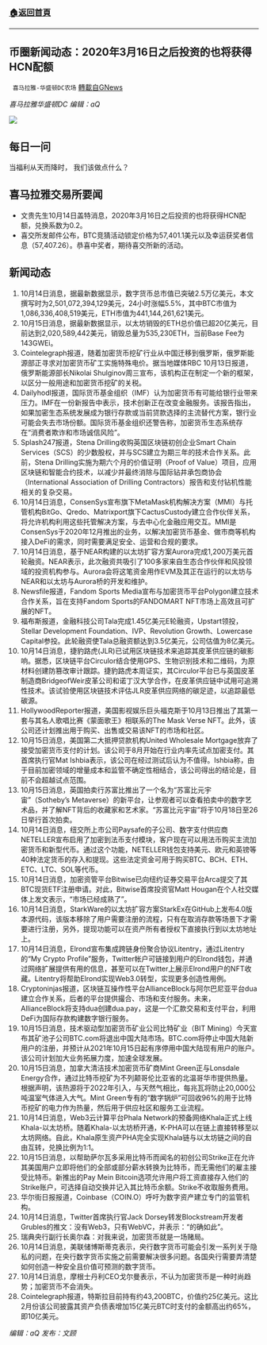 ###  [:house:返回首頁](https://github.com/ourhimalayas/txt)
---


## 币圈新闻动态：2020年3月16日之后投资的也将获得HCN配额
` 喜马拉雅-华盛顿DC农场` [轉載自GNews](https://gnews.org/zh-hans/1595638/)

*喜马拉雅华盛顿DC 编辑：aQ*

![](http://himalayawashingtondc.org/wp-content/uploads/2021/07/ScreenShot-2021-07-31-at-16.20.22@2x.png)



## 每日一问





当福利从天而降时， 我们该做点什么？





## 喜马拉雅交易所要闻

- 文贵先生10月14日盖特消息，2020年3月16日之后投资的也将获得HCN配额，兑换系数为0.2。
- 喜交所发邮件公布，BTC竞猜活动锁定价格为57,401.1美元以及幸运获奖者信息（57,407.26）。恭喜中奖者，期待喜交所新的活动。






## 新闻动态





1. 10月14日消息，据最新数据显示，数字货币总市值已突破2.5万亿美元，本文撰写时为2,501,072,394,129美元，24小时涨幅5.5%，其中BTC市值为1,086,336,408,519美元，ETH市值为441,144,261,621美元。
2. 10月15日消息，据最新数据显示，以太坊销毁的ETH总价值已超20亿美元，目前达到2,020,589,442美元，销毁总量为535,230ETH，当前Base Fee为143GWEi。
3. Cointelegraph报道，随着加密货币挖矿行业从中国迁移到俄罗斯，俄罗斯能源部正寻求对加密货币矿工实施特殊电价。据当地媒体RBC 10月13日报道，俄罗斯能源部长Nikolai Shulginov周三宣布，该机构正在制定一个新的框架，以区分一般用途和加密货币挖矿的关税。
4. Dailyhodl报道，国际货币基金组织（IMF）认为加密货币有可能给银行业带来压力。IMF在一份新报告中表示，技术创新正在改变金融服务。该报告指出，如果加密生态系统发展成为银行存款或当前贷款选择的主流替代方案，银行业可能会失去市场份额。国际货币基金组织还警告称，加密货币生态系统存在“消费者欺诈和市场诚信风险”。
5. Splash247报道，Stena Drilling收购英国区块链初创企业Smart Chain Services（SCS）的少数股权，并与SCS建立为期三年的技术合作关系。此前，Stena Drilling实施为期六个月的价值证明（Proof of Value）项目，应用区块链和智能合约技术，以减少并最终消除与国际钻井承包商协会（International Association of Drilling Contractors）报告和支付钻机性能相关的复杂交易。
6. 10月14日消息，ConsenSys宣布旗下MetaMask机构解决方案（MMI）与托管机构BitGo、Qredo、Matrixport旗下CactusCustody建立合作伙伴关系，将允许机构利用这些托管解决方案，与去中心化金融应用交互。MMI是ConsenSys于2020年12月推出的业务，以解决加密货币基金、做市商等机构接入DeFi的需求，同时需要满足安全、运营和合规的要求。
7. 10月14日消息，基于NEAR构建的以太坊扩容方案Aurora完成1,200万美元首轮融资。NEAR表示，此次融资共吸引了100多家来自生态合作伙伴和风投领域的投资机构参与。Aurora会将这笔资金用作EVM及其正在运行的以太坊与NEAR和以太坊与Aurora桥的开发和维护。
8. Newsfile报道，Fandom Sports Media宣布与加密货币平台Polygon建立技术合作关系，旨在支持Fandom Sports的FANDOMART NFT市场上高效且可扩展的NFT。
9. 福布斯报道，金融科技公司Tala完成1.45亿美元E轮融资，Upstart领投，Stellar Development Foundation、IVP、Revolution Growth、Lowercase Capital参投。此轮融资使Tala总融资额达到3.5亿美元，公司估值为8亿美元。
10. 10月14日消息，捷豹路虎(JLR)已试用区块链技术来追踪其皮革供应链的碳影响。据悉，区块链平台Circulor结合使用GPS、生物识别技术和二维码，为原材料创建防篡改审计跟踪。捷豹路虎本周证实，其Circulor平台已与英国皮革制造商BridgeofWeir皮革公司和诺丁汉大学合作，在皮革供应链中试用可追溯性技术。该试验使用区块链技术评估JLR皮革供应网络的碳足迹，以追踪最低碳源。
11. HollywoodReporter报道，美国影视娱乐巨头福克斯于10月13日推出了其第一套与其名人歌唱比赛《蒙面歌王》相联系的The Mask Verse NFT。此外，该公司还计划推出用于购买、出售或交易该NFT的市场和社区。
12. 10月15日消息，美国第二大抵押贷款机构United Wholesale Mortgage放弃了接受加密货币支付的计划。该公司于8月开始在行业内率先试点加密支付。其首席执行官Mat Ishbia表示，该公司在经过测试后认为不值得。Ishbia称，由于目前加密领域的增量成本和监管不确定性相结合，该公司得出的结论是，目前不会超越试点范围。
13. 10月15日消息，英国拍卖行苏富比推出了一个名为“苏富比元宇宙”（Sotheby’s Metaverse）的新平台，让参观者可以查看拍卖中的数字艺术品，并了解NFT背后的收藏家和艺术家。“苏富比元宇宙”将于10月18日至26日举行首次拍卖。
14. 10月14日消息，纽交所上市公司Paysafe的子公司、数字支付供应商NETELLER宣布启用了加密到法币支付模块，客户现在可以用法币购买主流加密货币和新型代币。通过这个功能，NETELLER钱包支持美元、欧元和英镑等40种法定货币的存入和提现。这些法定资金可用于购买BTC、BCH、ETH、ETC、LTC、SOL等代币。
15. 10月14日消息，加密资管平台Bitwise已向纽约证券交易平台Arca提交了其BTC现货ETF注册申请。对此，Bitwise首席投资官Matt Hougan在个人社交媒体上发文表示，“市场已经成熟了”。
16. 10月14日消息，StarkWare的以太坊扩容方案StarkEx在GitHub上发布4.0版本源代码，该版本移除了用户需要注册的流程，只有在取消存款等场景下才需要进行注册，另外，提现功能可以在资产所有者授权下直接执行到以太坊地址上。
17. 10月14日消息，Elrond宣布集成跨链身份聚合协议Litentry，通过Litentry的“My Crypto Profile”服务，Twitter帐户可链接到用户的Elrond钱包，并通过网络扩展提供有用的信息，甚至可以在Twitter上展示Elrond用户的NFT收藏。Litentry将帮助Elrond实现Web3.0转型，实现更多创造性用例。
18. Cryptoninjas报道，区块链互操作性平台AllianceBlock与阿尔巴尼亚平台dua建立合作关系，后者的平台提供撮合、市场和支付服务。未来，AllianceBlock将支持dua创建dua.pay，这是一个汇款交易和支付平台，利用DeFi为国际存款构建数字银行服务。
19. 10月15日消息，技术驱动型加密货币矿业公司比特矿业（BIT Mining）今天宣布其矿池子公司BTC.com将退出中国大陆市场。BTC.com将停止中国大陆新用户的注册，并预计从2021年10月15日起有序停用中国大陆现有用户的账户。该公司计划加大业务拓展力度，加速全球发展。
20. 10月15日消息，加拿大清洁技术加密货币矿商Mint Green正与Lonsdale Energy合作，通过比特币挖矿为不列颠哥伦比亚省的北温哥华市提供热量。根据声明，该热源将于2022年引入，与天然气相比，每兆瓦将防止20,000公吨温室气体进入大气。Mint Green专有的“数字锅炉”可回收96%的用于比特币挖矿的电力作为热量，然后用于供应社区和服务工业流程。
21. 10月14日消息，Web3云计算平台Phala Network的预备网络Khala正式上线Khala-以太坊桥。随着Khala-以太坊桥开通，K-PHA可以在链上直接转移至以太坊网络。自此，Khala原生资产PHA完全实现Khala链与以太坊链之间的自由互转，兑换比例为1:1。
22. 10月15日消息，以帮助萨尔瓦多采用比特币而闻名的初创公司Strike正在允许其美国用户立即将他们的全部或部分薪水转换为比特币，而无需他们的雇主接受比特币。新推出的Pay Mein Bitcoin选项允许用户将工资直接存入他们的Strike账户，可选择自动交换并记入其比特币余额。Strike不收取服务费用。
23. 华尔街日报报道，Coinbase（COIN.O）呼吁为数字资产建立专门的监管机构。
24. 10月14日消息，Twitter首席执行官Jack Dorsey转发Blockstream开发者Grubles的推文：没有Web3，只有WebVC，并表示：“的确如此”。
25. 瑞典央行副行长奥尔森：对我来说，加密货币就是一场赌局。
26. 10月14日消息，美联储博斯蒂克表示，央行数字货币可能会引发一系列关于隐私的问题，在央行数字货币实施之前需要解决很多问题。各国央行需要弄清楚如何创造一种安全且价值可预测的数字货币。
27. 10月14日消息，摩根士丹利CEO戈尔曼表示，不认为加密货币是一种时尚趋势；加密货币不会消失。
28. Cointelegraph报道，特斯拉目前持有约43,200BTC，价值约25亿美元。这比2月份该公司披露其资产负债表增加15亿美元BTC时支付的金额高出约65%，即10亿美元。





*编辑：aQ
发布：文顾*
